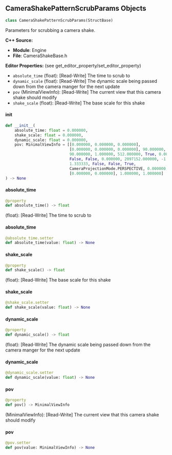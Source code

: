 ## CameraShakePatternScrubParams Objects

```python
class CameraShakePatternScrubParams(StructBase)
```

Parameters for scrubbing a camera shake.

**C++ Source:**

- **Module**: Engine
- **File**: CameraShakeBase.h

**Editor Properties:** (see get_editor_property/set_editor_property)

- ``absolute_time`` (float):  [Read-Write] The time to scrub to
- ``dynamic_scale`` (float):  [Read-Write] The dynamic scale being passed down from the camera manger for the next update
- ``pov`` (MinimalViewInfo):  [Read-Write] The current view that this camera shake should modify
- ``shake_scale`` (float):  [Read-Write] The base scale for this shake

<a id="unreal.CameraShakePatternScrubParams.__init__"></a>

#### __init__

```python
def __init__(
    absolute_time: float = 0.000000,
    shake_scale: float = 0.000000,
    dynamic_scale: float = 0.000000,
    pov: MinimalViewInfo = [[0.000000, 0.000000, 0.000000],
                            [0.000000, 0.000000, 0.000000], 90.000000,
                            90.000000, 1.000000, 512.000000, True, 0.000000,
                            False, False, 0.000000, 2097152.000000, -1.000000,
                            1.333333, False, False, True,
                            CameraProjectionMode.PERSPECTIVE, 0.000000, [],
                            [0.000000, 0.000000], 1.000000, 1.000000]
) -> None
```

<a id="unreal.CameraShakePatternScrubParams.absolute_time"></a>

#### absolute_time

```python
@property
def absolute_time() -> float
```

(float):  [Read-Write] The time to scrub to

<a id="unreal.CameraShakePatternScrubParams.absolute_time"></a>

#### absolute_time

```python
@absolute_time.setter
def absolute_time(value: float) -> None
```

<a id="unreal.CameraShakePatternScrubParams.shake_scale"></a>

#### shake_scale

```python
@property
def shake_scale() -> float
```

(float):  [Read-Write] The base scale for this shake

<a id="unreal.CameraShakePatternScrubParams.shake_scale"></a>

#### shake_scale

```python
@shake_scale.setter
def shake_scale(value: float) -> None
```

<a id="unreal.CameraShakePatternScrubParams.dynamic_scale"></a>

#### dynamic_scale

```python
@property
def dynamic_scale() -> float
```

(float):  [Read-Write] The dynamic scale being passed down from the camera manger for the next update

<a id="unreal.CameraShakePatternScrubParams.dynamic_scale"></a>

#### dynamic_scale

```python
@dynamic_scale.setter
def dynamic_scale(value: float) -> None
```

<a id="unreal.CameraShakePatternScrubParams.pov"></a>

#### pov

```python
@property
def pov() -> MinimalViewInfo
```

(MinimalViewInfo):  [Read-Write] The current view that this camera shake should modify

<a id="unreal.CameraShakePatternScrubParams.pov"></a>

#### pov

```python
@pov.setter
def pov(value: MinimalViewInfo) -> None
```

<a id="unreal.CameraShakeScrubParams"></a>
